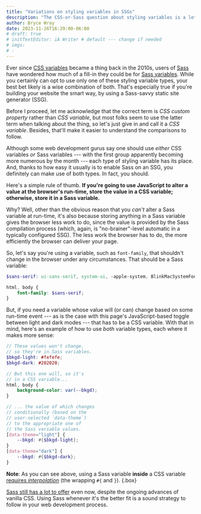 ```yaml
---
title: "Variations on styling variables in SSGs"
description: "The CSS-or-Sass question about styling variables is a lot simpler to answer when you’re building your site the right way."
author: Bryce Wray
date: 2023-11-26T16:29:00-06:00
# draft: true
# initTextEditor: iA Writer # default --- change if needed
# imgs:
# -
---
```


Ever since [CSS variables](https://developer.mozilla.org/en-US/docs/Web/CSS/Using_CSS_custom_properties) became a thing back in the 2010s, users of [Sass](https://sass-lang.com) have wondered how much of a fill-in they could be for [Sass variables](https://sass-lang.com/documentation/variables/). While you certainly can opt to use only one of these styling variable types, your best bet likely is a wise combination of both. That's especially true if you're building your website the smart way, by using a Sass-savvy static site generator (SSG).

<!--more-->

Before I proceed, let me acknowledge that the correct term is *CSS custom property* rather than *CSS variable*, but most folks seem to use the latter term when talking about the thing, so let's just give in and call it a *CSS variable*. Besides, that'll make it easier to understand the comparisons to follow.

Although some web development gurus say one should use *either* CSS variables *or* Sass variables --- with the first group apparently becoming more numerous by the month --- each type of styling variable has its place. And, thanks to how easy it usually is to enable Sass on an SSG, you definitely can make use of both types. In fact, you should.

Here's a simple rule of thumb. **If you're going to use JavaScript to alter a value at the browser's run-time, store the value in a CSS variable; otherwise, store it in a Sass variable.**

Why? Well, other than the obvious reason that you *can't* alter a Sass variable at run-time, it's also because storing anything in a Sass variable gives the browser less work to do, since the value is provided by the Sass compilation process (which, again, is "no-brainer"-level automatic in a typically configured SSG). The less work the browser has to do, the more efficiently the browser can deliver your page.

So, let's say you're using a variable, such as `font-family`, that shouldn't change in the browser under any circumstances. That should be a Sass variable:

```scss
$sans-serif: ui-sans-serif, system-ui, -apple-system, BlinkMacSystemFont, "Segoe UI", Roboto, "Helvetica Neue", Arial, "Noto Sans", sans-serif, "Apple Color Emoji", "Segoe UI Emoji", "Segoe UI Symbol", "Noto Color Emoji";

html, body {
	font-family: $sans-serif;
}
```

But, if you need a variable whose value will (or can) change based on some run-time event --- as is the case with this page's JavaScript-based toggle between light and dark modes --- that has to be a CSS variable. With that in mind, here's an example of how to use *both* variable types, each where it makes more sense:

```scss
// These values won't change,
// so they're in Sass variables.
$bkgd-light: #fefefe;
$bkgd-dark: #202020;

// But this one will, so it's
// in a CSS variable...
html, body {
	background-color: var(--bkgd);
}

// ... the value of which changes
// conditionally (based on the 
// user-selected `data-theme`)
// to the appropriate one of
// the Sass variable values.
[data-theme="light"] {
	--bkgd: #{$bkgd-light};
}
[data-theme="dark"] {
	--bkgd: #{$bkgd-dark};
}
```

**Note**: As you can see above, using a Sass variable **inside** a CSS variable [requires *interpolation*](https://sass-lang.com/documentation/breaking-changes/css-vars/) (the wrapping `#{` and `}`).
{.box}

[Sass still has a lot to offer](/posts/2021/04/speaking-up-for-sass/) even now, despite the ongoing advances of vanilla CSS. Using Sass whenever it's the better fit is a sound strategy to follow in your web development process.
